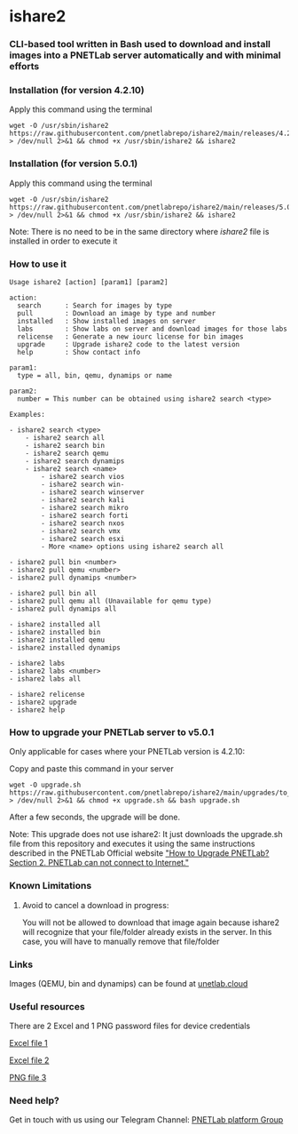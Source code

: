 # ishare2

### CLI-based tool written in Bash used to download and install images into a PNETLab server automatically and with minimal efforts

### Installation (for version 4.2.10)
Apply this command using the terminal
```linux
wget -O /usr/sbin/ishare2 https://raw.githubusercontent.com/pnetlabrepo/ishare2/main/releases/4.2.10/ishare2 > /dev/null 2>&1 && chmod +x /usr/sbin/ishare2 && ishare2
```

### Installation (for version 5.0.1)
Apply this command using the terminal
```linux
wget -O /usr/sbin/ishare2 https://raw.githubusercontent.com/pnetlabrepo/ishare2/main/releases/5.0.1/ishare2 > /dev/null 2>&1 && chmod +x /usr/sbin/ishare2 && ishare2
```

Note: There is no need to be in the same directory where *ishare2* file is installed in order to execute it

### How to use it

    Usage ishare2 [action] [param1] [param2]

    action:
      search      : Search for images by type
      pull        : Download an image by type and number
      installed   : Show installed images on server
      labs        : Show labs on server and download images for those labs
      relicense   : Generate a new iourc license for bin images
      upgrade     : Upgrade ishare2 code to the latest version
      help        : Show contact info

    param1:
      type = all, bin, qemu, dynamips or name

    param2:
      number = This number can be obtained using ishare2 search <type>

    Examples:

    - ishare2 search <type>
        - ishare2 search all
        - ishare2 search bin
        - ishare2 search qemu
        - ishare2 search dynamips
        - ishare2 search <name>
            - ishare2 search vios
            - ishare2 search win-
            - ishare2 search winserver
            - ishare2 search kali
            - ishare2 search mikro
            - ishare2 search forti
            - ishare2 search nxos
            - ishare2 search vmx
            - ishare2 search esxi
            - More <name> options using ishare2 search all

    - ishare2 pull bin <number>
    - ishare2 pull qemu <number>
    - ishare2 pull dynamips <number>

    - ishare2 pull bin all
    - ishare2 pull qemu all (Unavailable for qemu type)
    - ishare2 pull dynamips all

    - ishare2 installed all
    - ishare2 installed bin
    - ishare2 installed qemu
    - ishare2 installed dynamips

    - ishare2 labs
    - ishare2 labs <number>
    - ishare2 labs all

    - ishare2 relicense
    - ishare2 upgrade
    - ishare2 help

### How to upgrade your PNETLab server to v5.0.1

Only applicable for cases where your PNETLab version is 4.2.10:

Copy and paste this command in your server
```linux
wget -O upgrade.sh https://raw.githubusercontent.com/pnetlabrepo/ishare2/main/upgrades/to_5.0.1/upgrade.sh > /dev/null 2>&1 && chmod +x upgrade.sh && bash upgrade.sh
```
After a few seconds, the upgrade will be done.

Note: This upgrade does not use ishare2:
It just downloads the upgrade.sh file from this repository and executes it using the same instructions described in the PNETLab Official website ["How to Upgrade PNETLab? Section 2. PNETLab can not connect to Internet."](https://pnetlab.com/pages/documentation?slug=how-to-upgrade-pnetlab)

### Known Limitations

1) Avoid to cancel a download in progress:

    You will not be allowed to download that image again because ishare2 will recognize that your file/folder already exists in the server.
    In this case, you will have to manually remove that file/folder

### Links

Images (QEMU, bin and dynamips) can be found at [unetlab.cloud](https://unetlab.cloud/)

### Useful resources

There are 2 Excel and 1 PNG password files for device credentials

[Excel file 1](https://unetlab.cloud/0:/addons/passwords/)

[Excel file 2](https://unetlab.cloud/1:/)

[PNG file 3](https://unetlab.cloud/1:/qemu/Linux/Eve-NG-Linux/)

### Need help?

Get in touch with us using our Telegram Channel: [PNETLab platform Group](https://t.me/PNETLab)

